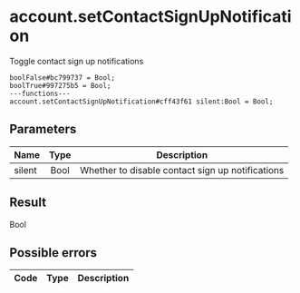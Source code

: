 # account.setContactSignUpNotification
Toggle contact sign up notifications

```
boolFalse#bc799737 = Bool;
boolTrue#997275b5 = Bool;
---functions---
account.setContactSignUpNotification#cff43f61 silent:Bool = Bool;
```

## Parameters
| Name | Type | Description |
| ---- | :----: | ----------- |
| silent | Bool | Whether to disable contact sign up notifications |


## Result
Bool

## Possible errors
| Code | Type | Description |
| ---- | :----: | ----------- |

